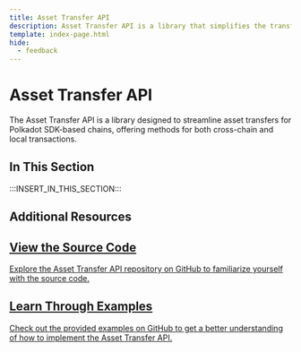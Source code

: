 ```yaml
---
title: Asset Transfer API
description: Asset Transfer API is a library that simplifies the transfer of assets for Polkadot SDK-based chains. It provides methods for cross-chain and local transfers.
template: index-page.html
hide:
  - feedback
---
```


# Asset Transfer API

The Asset Transfer API is a library designed to streamline asset transfers for Polkadot SDK-based chains, offering methods for both cross-chain and local transactions.

## In This Section

:::INSERT_IN_THIS_SECTION:::

## Additional Resources

<div class="subsection-wrapper">
  <div class="card">
    <a href="https://github.com/paritytech/asset-transfer-api" target="_blank">
      <h2 class="title">View the Source Code</h2>
      <p class="description">Explore the Asset Transfer API repository on GitHub to familiarize yourself with the source code.</p>
    </a>
  </div>
    <div class="card">
    <a href="https://github.com/paritytech/asset-transfer-api" target="_blank">
      <h2 class="title">Learn Through Examples</h2>
      <p class="description">Check out the provided examples on GitHub to get a better understanding of how to implement the Asset Transfer API.</p>
    </a>
  </div>
</div>

